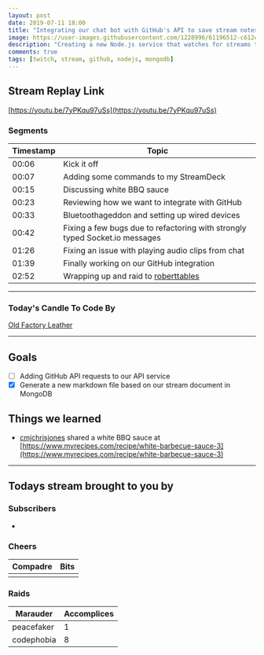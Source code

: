 ```yaml
---
layout: post
date: 2019-07-11 18:00
title: "Integrating our chat bot with GitHub's API to save stream notes as markdown files in our repo"
image: https://user-images.githubusercontent.com/1228996/61196512-c612c400-a694-11e9-9100-5ea37302795c.png
description: "Creating a new Node.js service that watches for streams that end and create stream notes in markdown that automatically get committed to our GitHub repo."
comments: true
tags: [twitch, stream, github, nodejs, mongodb]
---
```


## Stream Replay Link

[https://youtu.be/7yPKqu97uSs](https://youtu.be/7yPKqu97uSs)

<!--more-->

### Segments

| Timestamp | Topic                                                                         |
| ---       | ---                                                                           |
| 00:06     | Kick it off                                                                   |
| 00:07     | Adding some commands to my StreamDeck                                         |
| 00:15     | Discussing white BBQ sauce                                                    |
| 00:23     | Reviewing how we want to integrate with GitHub                                |
| 00:33     | Bluetoothageddon and setting up wired devices                                 |
| 00:42     | Fixing a few bugs due to refactoring with strongly typed Socket.io messages   |
| 01:26     | Fixing an issue with playing audio clips from chat                            |
| 01:39     | Finally working on our GitHub integration                                     |
| 02:52     | Wrapping up and raid to [roberttables](https://twitch.tv/roberttables)        |

---

### Today's Candle To Code By

[Old Factory Leather](https://amzn.to/2IHHPNJ)

---

## Goals

- [ ] Adding GitHub API requests to our API service
- [x] Generate a new markdown file based on our stream document in MongoDB

## Things we learned

- [cmjchrisjones](https://twitch.tv/cmjchrisjones) shared a white BBQ sauce at [https://www.myrecipes.com/recipe/white-barbecue-sauce-3](https://www.myrecipes.com/recipe/white-barbecue-sauce-3)

---

## Todays stream brought to you by

### Subscribers

-

### Cheers

| Compadre      | Bits      |
| ---           | ---       |
|               |           |

### Raids

| Marauder      | Accomplices   |
| ---           | ---           |
| peacefaker    | 1             |
| codephobia    | 8             |
